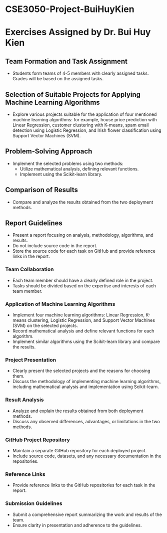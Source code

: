 # CSE3050-Project-BuiHuyKien
# Exercises Assigned by Dr. Bui Huy Kien

## Team Formation and Task Assignment
- Students form teams of 4-5 members with clearly assigned tasks. Grades will be based on the assigned tasks.

## Selection of Suitable Projects for Applying Machine Learning Algorithms
- Explore various projects suitable for the application of four mentioned machine learning algorithms: for example, house price prediction with Linear Regression, customer clustering with K-means, spam email detection using Logistic Regression, and Irish flower classification using Support Vector Machines (SVM).

## Problem-Solving Approach
- Implement the selected problems using two methods:
  + Utilize mathematical analysis, defining relevant functions.
  + Implement using the Scikit-learn library.

## Comparison of Results
- Compare and analyze the results obtained from the two deployment methods.

## Report Guidelines
- Present a report focusing on analysis, methodology, algorithms, and results.
- Do not include source code in the report.
- Store the source code for each task on GitHub and provide reference links in the report.

### Team Collaboration
- Each team member should have a clearly defined role in the project.
- Tasks should be divided based on the expertise and interests of each team member.

### Application of Machine Learning Algorithms
- Implement four machine learning algorithms: Linear Regression, K-means clustering, Logistic Regression, and Support Vector Machines (SVM) on the selected projects.
- Record mathematical analysis and define relevant functions for each algorithm.
- Implement similar algorithms using the Scikit-learn library and compare the results.

### Project Presentation
- Clearly present the selected projects and the reasons for choosing them.
- Discuss the methodology of implementing machine learning algorithms, including mathematical analysis and implementation using Scikit-learn.

### Result Analysis
- Analyze and explain the results obtained from both deployment methods.
- Discuss any observed differences, advantages, or limitations in the two methods.

### GitHub Project Repository
- Maintain a separate GitHub repository for each deployed project.
- Include source code, datasets, and any necessary documentation in the repositories.

### Reference Links
- Provide reference links to the GitHub repositories for each task in the report.

### Submission Guidelines
- Submit a comprehensive report summarizing the work and results of the team.
- Ensure clarity in presentation and adherence to the guidelines.
